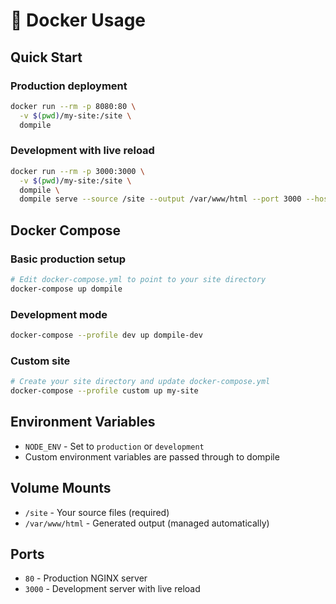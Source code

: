 # 🐳 **Docker Usage**

## Quick Start

### Production deployment
```bash
docker run --rm -p 8080:80 \
  -v $(pwd)/my-site:/site \
  dompile
```

### Development with live reload
```bash
docker run --rm -p 3000:3000 \
  -v $(pwd)/my-site:/site \
  dompile \
  dompile serve --source /site --output /var/www/html --port 3000 --host 0.0.0.0
```

## Docker Compose

### Basic production setup
```bash
# Edit docker-compose.yml to point to your site directory
docker-compose up dompile
```

### Development mode
```bash
docker-compose --profile dev up dompile-dev
```

### Custom site
```bash
# Create your site directory and update docker-compose.yml
docker-compose --profile custom up my-site
```

## Environment Variables

- `NODE_ENV` - Set to `production` or `development`
- Custom environment variables are passed through to dompile

## Volume Mounts

- `/site` - Your source files (required)
- `/var/www/html` - Generated output (managed automatically)

## Ports

- `80` - Production NGINX server
- `3000` - Development server with live reload